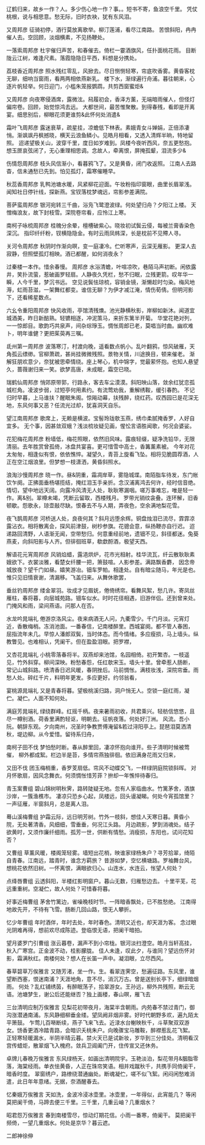 <!-- { "loadSidebar": true } -->
辽鹤归来，故乡一作？人。多少伤心地一作？事。。短书不寄，鱼浪空千里。 凭仗桃根，说与相思意。愁无际，旧时衣袂，犹有东风泪。

又周邦彦
征骑初停，酒行莫放离歌举。柳汀莲浦，看尽江南路。 苦恨斜阳，冉冉催人去。空回顾，淡烟横素，不见扬鞭处。

一落索周邦彦
杜宇催归声苦，和春催去。倚栏一霎酒旗风，任扑面桃花雨。 目断陇云江树，难逢尺素。落霞隐隐日平西，料想是分携处。

荔枝香近周邦彦
照水残红零乱，风掀去。尽日恻恻轻寒，帘底吹香雾。黄昏客枕无聊，细响当窗雨，看两两相依燕新乳。 楼下水，渐绿遍行舟浦。暮往朝来，心逐片帆轻举。何日迎门，小槛朱笼报鹦鹉，共剪西窗蜜炬&

又周邦彦
向夜寒侵酒席，露微泫。舄履初会，香泽方薰，无端暗雨催人，但怪灯偏帘卷。回顾，始觉惊鸿去远。 大都世间，最苦惟聚散。到得春残，看即是开离宴。细思别后，柳眼花须更谁剪&此怀何处消遣&

霜叶飞周邦彦
露迷衰草，疏星挂，凉蟾低下林表。素娥青女斗婵娟，正倍添凄悄。渐飒飒丹枫撼晓，横天云浪鱼鳞小。见皓月相看，又透入清辉半晌，特地留照。 迢递望极关山，波穿千里，度日如岁难到。凤楼今夜听西风，奈五更愁抱。想玉匣哀弦闭了，无心重理相思调。念故人，牵离恨，屏掩孤颦，泪流多少&

伤情怨周邦彦
枝头风信渐小，看暮鸦飞了。又是黄昏，闭门收返照。 江南人去路杳，信未通愁已先到。怕见孤灯，霜寒催睡早。

秋蕊香周邦彦
乳鸭池塘水暖，风紧柳花迎面。午妆粉指印窗眼，曲里长眉翠浅。 闻知社日停针线，探新燕。宝钗落枕梦魂远，帘影参差满院。

菩萨蛮周邦彦
银河宛转三千曲，浴凫飞鹭澄波绿。何处望归舟？夕阳江上楼。 天憎梅浪友，故下封枝雪。深院卷帘看，应怜江上寒。

南柯子咏梳周邦彦
桂魄分余晕，檀槽破紫心。晓妆初试鬓云侵，每被兰膏香染色深沉。 指印纤纤粉，钗横隐隐金。有时云雨凤帏深，长是枕前不见殢人寻。

关河令周邦彦
秋阴时作渐向暝，变一庭凄冷。伫听寒声，云深无雁影。 更深人去寂静，但照壁孤灯相映。酒已都醒，如何消夜永？

过秦楼一本作。惜余春慢。 周邦彦
水浴清蟾，叶喧凉吹，巷陌马声初断。闲依露井，笑扑流萤，惹破画罗轻扇。人静夜久凭栏，愁不归眠，立残更箭。叹年华一瞬，人今千里，梦沉书远。 空见说鬓怯琼梳，容销金镜，渐懒趁时匀染。梅风地溽，虹雨苔滋，一架舞红都变。谁信无聊？为伊才减江淹，情伤荀倩。但明河影下，还看稀星数点。

六幺令重阳周邦彦
快风收雨，亭馆清残燠。池光静横秋影，岸柳如新沐。闻道宜城酒美，昨日新醅熟。轻镳相逐，冲泥策马，来折东篱半开菊。 华堂花艳对列，一一惊郎目。歌韵巧共泉声，间杂琮琤玉。惆怅周郎已老，莫唱当时曲。幽欢难卜，明年谁健？更把茱萸再三嘱。

氐州第一周邦彦
波落寒汀，村渡向晚，遥看数点帆小。乱叶翻鸦，惊风破雁，天角孤云缥缈。官柳萧疏，甚尚挂微微残照。景物关情，川途换目，顿来催老。 渐解狂朋欢意少，奈犹被思牵情绕。座上琴心，机中锦字，觉最萦怀抱。也知人悬望久，蔷薇谢归来一笑。欲梦高唐，未成眠，霜空已晓。

瑞鹤仙周邦彦
悄郊原带郭，行路永，客去车尘漠漠。斜阳映山落，敛余红犹恋孤城栏角。凌波步弱，过短亭何用素约。有流莺劝我，重解绣鞍，缓引春酌。 不记归时早暮，上马谁扶？醒眠朱阁。惊飚动幕，扶残醉，绕红药。叹西园已是花深无地，东风何事又恶？任流光过却，犹喜洞天自乐。

望江南周邦彦
歌席上，无赖是横波。宝髻玲珑欹玉燕，绣巾柔腻掩香罗，人好自宜多。 无个事，因甚敛双蛾？浅淡梳妆疑见画，惺忪言语胜闻歌，何况会婆娑。

花犯梅花周邦彦
粉墙低，梅花照眼，依然旧风味。露痕轻缀，疑净洗铅华，无限清丽。去年胜赏曾孤倚，冰盘共宴喜。更可惜雪中高士，香篝薰素被。 今年对花太匆匆，相逢似有恨，依依憔悴。凝望久，青苔上旋看飞坠。相将见脆圆荐酒，人正在空江烟浪里。但梦想一枝潇洒，黄昏斜照水。

浪淘沙慢周邦彦
晓一作。昼&阴重，霜凋岸草，雾隐城堞。南陌脂车待发，东门帐饮乍阕。正拂面垂杨堪揽结，掩红泪玉手亲折。念汉浦离鸿去何许，经时信音绝。 情切，望中地远天阔。向露冷风清无人处，耿耿寒漏咽。嗟万事难忘，唯是轻一作。离&别。翠樽未竭，凭断云留取，西楼残月。 罗带光销纹衾叠。连环解，旧香顿歇。怨歌永，琼壶敲尽缺。恨春去不与人期，弄夜色，空余满地梨花雪。

夜飞鹊周邦彦
河桥送人处，良夜何其？斜月远堕余辉。铜盘烛泪已流尽，霏霏凉露沾衣。相将散离会，探风前津鼓，树杪参旗。花骢会意，纵扬鞭亦自行迟。 迢递路回清野，人语渐无闻，空带愁归。何意重经前地，遗钿不见，斜径都迷。兔葵燕麦，向斜阳影与人齐。但徘徊班草，欷歔酹酒，极望天西。

解语花元宵周邦彦
风销焰蜡，露浥烘炉，花市光相射。桂华流瓦，纤云散耿耿素娥欲下。衣裳淡雅，看楚女纤腰一把，箫鼓喧。人影参差。满路飘香麝， 因念帝城放夜？望千门如昼。嬉笑游冶。钿车罗帕。相逢处。自有暗尘随马，年光是也。惟只见旧情衰谢，清漏移。飞盖归来。从舞休歌罢，

垂丝钓周邦彦
缕金翠羽。妆成才见眉妩，倦倚绣帘。看舞风絮，愁几许。寄凤丝雁柱，春将暮，向层城苑路。钿车似水。时时花径相遇，旧游伴侣。还到曾来处。门掩风和雨，梁间燕语。问那人在否。

水龙吟晁端礼
倦游京洛风尘。夜来病酒无人问，九衢雪少。千门月淡。元宵灯近，香散梅梢。冻消池面。一番春信，记南楼醉里。西城宴阕。都不管人春困， 屈指流年未几。早惊人潘郎双鬓，当时体态。而今情绪。多应瘦损，马上墙头。纵教瞥见。也难相认，凭阑干。但在盈盈泪眼。把罗襟，

又杏花晁端礼
小桃零落春将半。双燕却来池馆，名园相倚。初开繁杏。一枝遥见，竹外斜穿。柳间深映。粉愁春怨，任红欹宋玉。墙头十里。曾牵惹人肠断， 常记山城斜路。喷清香日迟风暖，春阴挫后。马前惆怅。满枝妆浅，深院帘垂。雨愁人处。碎红千片，料明年更发。多应更好。约邻翁看，

宴桃源晁端礼
又是青春将暮。望极桃溪归路，洞户悄无人。空锁一庭红雨，凝伫。凝伫。人面不知何处。

满庭芳晁端礼
绿绕群峰。红摇千柄。夜来暑雨初收，共君乘兴。轻舫信悠悠，且尽一樽别酒。荷香里满酌轻讴，明朝去。征帆夜落。何处好汀洲。 风流。吾小阮。朝辞东观。夕向南州，况圣时争教贾傅淹留&若过浔阳亭上。琵琶泪莫洒清秋，堤边柳。从今爱惜。留待系归舟，

南柯子田不伐
梦怕愁时断。春从醉里回，凄凉怀抱向谁开。些子清明时候被莺催， 柳外都成絮。栏边半是苔，多情帘燕独徘徊。依旧满身花雨又归来，

又田不伐
团玉梅梢重，香罗芰扇低。帘风不动蝶交飞，一样绿阴庭院锁斜晖。 对月怀歌扇，因风念舞衣。何须惆怅惜芳菲？拚却一年憔悴待春归。

青玉案曹组
碧山锦树明秋霁，路转陡疑无地。忽有人家临曲水。竹篱茅舍，酒旗沙岸，一簇渔樵市。 凄凉只恐乡心起，凤楼远，回头谩凝睇。何处今宵孤馆里？一声征雁，半窗斜月，总是离人泪。

蓦山溪梅曹组
护霜云际，远日明芳树。竹外一枝斜，想佳人天寒日暮。黄昏小院，无处著清香。风细细，雪垂垂，何况江头路。 月边疏影，梦到消魂处。结子欲黄时，又须作廉纤细雨。孤芳一世，供断有情愁。消瘦损，东阳也，试问花知否？

又曹组
草薰风暖，楼阁笼轻雾。墙短出花梢，映谁家绿杨朱户？寻芳拾翠，绮陌自青春。江南远，踏青时，谁念方羁旅？ 昔游如梦，空忆横塘路。罗袖舞台风，想桃花依然旧树。一怀离恨，满眼欲归心。山连水，水连云，怅望人何处？

点绛唇曹组
云透斜阳，半楼红影明窗户。暮山无数，归雁愁边去。 十里平芜，花远重重树。空凝伫，故人何处？可惜春将暮。

好事近梅曹组
茅舍竹篱边，雀噪晚枝时节。一阵暗香飘处，已不胜愁绝。 江南得地故先开，不待有飞雪。肠断几回山路，恨无人攀折。

忆少年曹组
年时酒伴，年时去处，年时春色。清明又近也，却天涯为客。 念过眼光阴难再得，想前欢尽成陈迹。登临恨无语，把阑干暗拍。

望月婆罗门引曹组
涨云暮卷，漏声不到小帘栊。银河淡扫澄空。皓月当轩高挂，秋入广寒宫。正金波不动，桂影朦胧。 佳人未逢，叹此夕，与谁同？望远伤怀对影，霜满秋红。南楼何处？想人在长笛一声中。凝泪眼，立尽西风。

春草碧草万俟雅言
又随芳渚，坐一作。生。看翠连霁空，愁遍征路。东风里，谁望断西塞，恨迷南浦？天涯地角，意不尽，消沉万古。曾是送别长亭下，细绿暗烟雨。 何处？乱红铺绣茵，有醉眠荡子，拾翠游女。王孙远，柳外共残照，断云无语。池塘梦生，谢公后还能继否？独上画楼，春山暝，雁飞去

三台清明应制万俟雅言
见梨花初带夜月，海棠半含朝雨。内苑春不禁过青门，御沟涨潜通南浦。东风静细柳垂金缕。望凤阙非烟非雾。好时代朝野多欢，遍九陌太平箫鼓。 乍莺儿百啭断续，燕子飞来飞去。近渌水台榭映秋千，斗草聚双双游女。饧香更酒冷踏青路，会暗识夭桃朱户。向晚骤宝马雕鞍，醉襟惹乱花飞絮。 正轻寒轻暖漏水，半阴半晴云暮。禁火天已是试新妆，岁华到三分佳处。清明看汉宫传蜡炬，散翠烟飞入槐府。敛兵卫阊阖门开，住传宣又还休务。

卓牌儿春晚万俟雅言
东风绿杨天，如画出清明院宇。玉艳淡泊，梨花带月&胭脂零落，海棠经雨。单衣怯黄昏，人正在珠帘笑语。相并戏蹴秋千，共携手同倚阑干，暗香时度。 翠窗绣户，路缭绕潜通幽处。断魂凝伫，嗟不似飞絮。闲闷闲愁难消遣，此日年年意绪。无据，奈酒醒春去。

忆秦娥万俟雅言
天如洗，金波冷浸冰壶里。冰壶里，一年得似，此宵能几？ 等闲莫把阑干倚，马蹄去便三千里。三千里，几重云岫？几重烟水？

昭君怨万俟雅言
春到南楼雪尽，惊动灯期花信。小雨一番寒，倚阑干。 莫把阑干频倚，一望几重烟水。何处是京华？暮云遮。

二郎神徐伸
